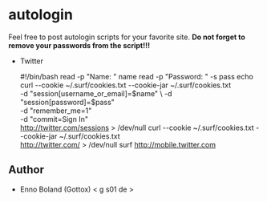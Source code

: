 autologin
=========

Feel free to post autologin scripts for your favorite site. __Do not forget to
remove your passwords from the script!!!__

* Twitter


    #!/bin/bash
    read -p "Name: " name
    read -p "Password: " -s pass
    echo
    curl --cookie ~/.surf/cookies.txt --cookie-jar ~/.surf/cookies.txt \
        -d "session[username_or_email]=$name" \
        -d "session[password]=$pass" \
        -d "remember_me=1" \
        -d "commit=Sign In" \
        http://twitter.com/sessions > /dev/null
    curl --cookie ~/.surf/cookies.txt --cookie-jar ~/.surf/cookies.txt \
        http://twitter.com/ > /dev/null
    surf http://mobile.twitter.com


Author
------

* Enno Boland (Gottox) < g s01 de >

